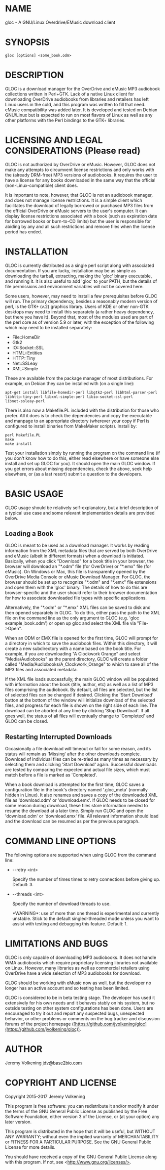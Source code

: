 # NAME

gloc - A GNU/Linux Overdrive/EMusic download client

# SYNOPSIS

    gloc [options] <some_book.odm>

# DESCRIPTION

GLOC is a download manager for the OverDrive and eMusic MP3 audiobook
collections written in Perl+GTK. Lack of a native Linux client for downloading
OverDrive audiobooks from libraries and retailers has left Linux users in the
cold, and this program was written to fill that need.  eMusic compatibility
was added later. It is developed and tested on Debian GNU/Linux but is
expected to run on most flavors of Linux as well as any other platforms with
the Perl bindings to the GTK+ libraries.

# LICENSING AND LEGAL CONSIDERATIONS (Please read)

GLOC is not authorized by OverDrive or eMusic. However, GLOC does not make any
attempts to circumvent license restrictions and only works with the (already
DRM-free) MP3 versions of audiobooks. It requires the user to have a license
for any books downloaded in the same way that the official
(non-Linux-compatible) client does.

It is important to note, however, that GLOC is not an audiobook manager, and
does not manage license restrictions. It is a simple client which facilitates
the download of legally borrowed or purchased MP3 files from the official
OverDrive or eMusic servers to the user's computer. It can display license
restrictions associated with a book (such as expiration date for borrowed
books or burn-to-CD limits) but the user is responsible for abiding by any
and all such restrictions and remove files when the license period has ended.

# INSTALLATION

GLOC is currently distributed as a single perl script along with associated
documentation. If you are lucky, installation may be as simple as downloading
the tarball, extracting, making the 'gloc' binary executable, and running it.
It is also useful to add 'gloc' to your PATH, but the details of file
permissions and environment variables will not be covered here.

Some users, however, may need to install a few prerequisites before GLOC will
run. The primary dependency, besides a reasonably modern version of perl, is
the GTK+ (v.2) graphics library. Users of KDE or other non-GTK desktops may
need to install this separately (a rather heavy dependency, but there you have
it). Beyond that, most of the modules used are part of the perl core as of
version 5.9 or later, with the exception of the following which may need to be
installed separately:

- File::HomeDir
- Gtk2
- IO::Socket::SSL
- HTML::Entities
- HTTP::Tiny
- Net::SSLeay
- XML::Simple

These are available from the package manager of most distributions. For
example, on Debian they can be installed with (on a single line):

    apt-get install libfile-homedir-perl libgtk2-perl libhtml-parser-perl
    libhttp-tiny-perl libxml-simple-perl libio-socket-ssl-perl
    libnet-ssleay-perl

There is also now a Makefile.PL included with the distribution for those who
prefer. All it does is to check the dependencies and copy the executable and
manpage to an appropriate directory (wherever your copy if Perl is configured
to install binaries from MakeMaker scripts). Install by:

    perl Makefile.PL
    make
    make install

Test your installation simply by running the program on the command line (if
you don't know how to do this, either read elsewhere or have someone else
install and set up GLOC for you). It should open the main GLOC window. If you
get errors about missing dependencies, check the above, seek help elsewhere,
or (as a last resort) submit a question to the developers.

# BASIC USAGE

GLOC usage should be relatively self-explanatory, but a brief description of a
typical use case and some relevant implementation details are provided below.

## Loading a Book

GLOC is meant to be used as a download manager. It works by reading
information from the XML metadata files that are served by both OverDrive and
eMusic (albeit in different formats) when a download is initiated. Basically,
when you click "Download" for a book title in your browser, the browser
will download an "\*.odm" file (for OverDrive) or "\*.emx" file (for eMusic). On
Windows or Mac, this file is transparently opened by the OverDrive Media
Console or eMusic Download Manager. For GLOC, the browser should be set up to
recognize "\*.odm" and "\*.emx" file extensions and open them with the 'gloc'
binary. The details of how to do this are browser-specific and the user should
refer to their browser documentation for how to associate downloaded file
types with specific applications.

Alternatively, the "\*.odm" or "\*.emx" XML files can be saved to disk and then
opened separately in GLOC. To do this, either pass the path to the XML file on
the command line as the only argument to GLOC (e.g. 'gloc example\_book.odm')
or open up gloc and select the XML file via "File->Open".

When an ODM or EMX file is opened for the first time, GLOC will prompt for a
directory in which to save the audiobook files. Within this directory, it will
create a new subdirectory with a name based on the book title. For example, if you are
downloading "A Clockwork Orange" and select "Media/Audiobooks" as the parent
directory, GLOC will create a folder called
"Media/Audiobooks/A\_Clockwork\_Orange" to which to save all of the MP3 files
and associated metadata.

If the XML file loads successfully, the main GLOC window will be populated
with information about the book (title, author, etc) as well as a list of MP3
files comprising the audiobook. By default, all files are selected, but the
list of selected files can be changed if desired. Clicking the 'Start
Download' button at the bottom of the window will initialize download of the
selected files, and progress for each file is shown on the right side of each
line. The download can be aborted at any time by clicking 'Stop Download'. If
all goes well, the status of all files will eventually change to 'Completed'
and GLOC can be closed.

## Restarting Interrupted Downloads

Occasionally a file download will timeout or fail for some reason, and its
status will remain as 'Missing' after the other downloads complete. Download
of individual files can be re-tried as many times as necessary by selecting
them and clicking 'Start Download' again. Successful downloads are tested
by comparing the expected and actual file sizes, which must match before a
file is marked as 'Completed'.

When a book download is attempted for the first time, GLOC saves a
configuration file in the book's directory named '.gloc\_meta' (normally hidden
in Linux). It also renames and saves a copy of the downloaded XML file as
'download.odm' or 'download.emx'. If GLOC needs to be closed for some reason
during download, these files store information needed to resume the download
at a later time. Simply run GLOC and open the 'download.odm' or 'download.emx'
file. All relevant information should load and the download can be resumed as
per the previous paragraph.

# COMMAND LINE OPTIONS

The following options are supported when using GLOC from the command line:

- --retry &lt;int>

    Specify the number of times times to retry connections before giving up.
    Default: 3.

- --threads &lt;int>

    Specify the number of download threads to use.

    \*WARNING\*: use of more than one thread  is experimental and currently
    unstable. Stick to the default singled-threaded mode unless you want to
    assist with testing and debugging this feature. Default: 1.

# LIMITATIONS AND BUGS

GLOC is only capable of downloading MP3 audiobooks. It does not handle WMA
audiobooks which require proprietary licensing libraries not available on
Linux. However, many libraries as well as commercial retailers using OverDrive
have a wide selection of MP3 audiobooks for download. 

GLOC should be working with eMusic now as well, but the developer no longer
has an active account and so testing has been limited.

GLOC is considered to be in beta testing stage. The developer has used it
extensively for his own needs and it behaves stably on his system, but no
outside testing on other system configurations has been done. Users are
encouraged to try it out and report any suspected bugs, unexpected behavior,
or other problems or comments on the bug tracker and discussion forums of the
project homepage ([https://github.com/jvolkening/gloc](https://github.com/jvolkening/gloc)).

# AUTHOR

Jeremy Volkening <jdv@base2bio.com>

# COPYRIGHT AND LICENSE

Copyright 2015-2017 Jeremy Volkening

This program is free software: you can redistribute it and/or modify it under
the terms of the GNU General Public License as published by the Free Software
Foundation, either version 3 of the License, or (at your option) any later
version.

This program is distributed in the hope that it will be useful, but WITHOUT
ANY WARRANTY; without even the implied warranty of MERCHANTABILITY or FITNESS
FOR A PARTICULAR PURPOSE.  See the GNU General Public License for more
details.

You should have received a copy of the GNU General Public License along with
this program.  If not, see &lt;http://www.gnu.org/licenses/>.
